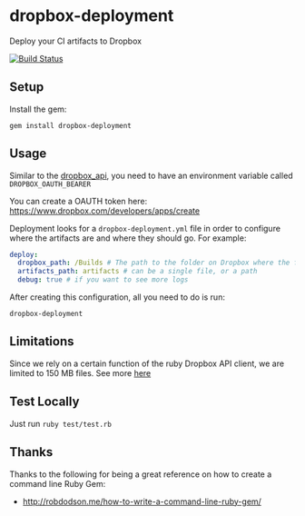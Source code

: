 # dropbox-deployment
Deploy your CI artifacts to Dropbox

[![Build Status](https://travis-ci.org/Jawnnypoo/upload-to-dropbox.svg?branch=master)](https://travis-ci.org/Jawnnypoo/upload-to-dropbox)

## Setup
Install the gem:
```
gem install dropbox-deployment
```

## Usage
Similar to the [dropbox_api](https://github.com/Jesus/dropbox_api), you need to have an environment variable called `DROPBOX_OAUTH_BEARER`

You can create a OAUTH token here:
https://www.dropbox.com/developers/apps/create

Deployment looks for a `dropbox-deployment.yml` file in order to configure where the artifacts are and where they should go.
For example:
```yml
deploy:
  dropbox_path: /Builds # The path to the folder on Dropbox where the files will go
  artifacts_path: artifacts # can be a single file, or a path
  debug: true # if you want to see more logs
```
After creating this configuration, all you need to do is run:
```shell
dropbox-deployment  
```

## Limitations
Since we rely on a certain function of the ruby Dropbox API client, we are limited to 150 MB files. See more [here](http://jesus.github.io/dropbox_api/DropboxApi/Client.html#upload-instance_method)

## Test Locally
Just run `ruby test/test.rb`
## Thanks
Thanks to the following for being a great reference on how to create a command line Ruby Gem:
  - http://robdodson.me/how-to-write-a-command-line-ruby-gem/
